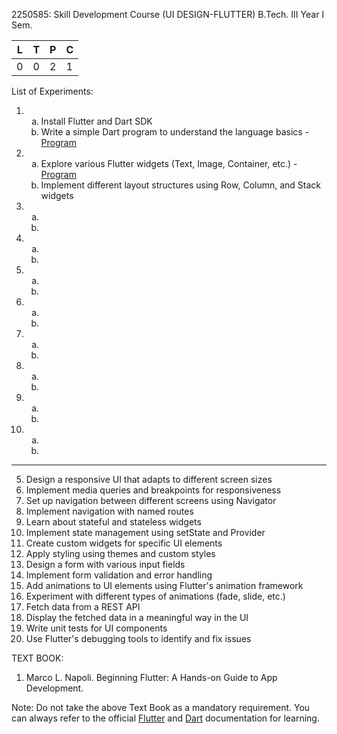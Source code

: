 2250585: Skill Development Course (UI DESIGN-FLUTTER)
B.Tech. III Year I Sem.

| L | T | P | C |
|---|---|---|---|
| 0 | 0 | 2 | 1 |

List of Experiments:

<ol>
    <li>
        <ol type="a">
            <li>Install Flutter and Dart SDK</li>
            <li>Write a simple Dart program to understand the language basics - <a href = "/DartIntro.md">Program</a></li>
        </ol>
    </li>
    <li>
        <ol type="a">
            <li>Explore various Flutter widgets (Text, Image, Container, etc.) - <a href = "/exp_2_a/README.md">Program</a></li>
            <li>Implement different layout structures using Row, Column, and Stack widgets</li>
        </ol>
    </li>
    <li>
        <ol type="a">
            <li></li>
            <li></li>
        </ol>
    </li>
    <li>
        <ol type="a">
            <li></li>
            <li></li>
        </ol>
    </li>
    <li>
        <ol type="a">
            <li></li>
            <li></li>
        </ol>
    </li>
    <li>
        <ol type="a">
            <li></li>
            <li></li>
        </ol>
    </li>
    <li>
        <ol type="a">
            <li></li>
            <li></li>
        </ol>
    </li>
    <li>
        <ol type="a">
            <li></li>
            <li></li>
        </ol>
    </li>
    <li>
        <ol type="a">
            <li></li>
            <li></li>
        </ol>
    </li>
    <li>
        <ol type="a">
            <li></li>
            <li></li>
        </ol>
    </li>
</ol>

---

5. Design a responsive UI that adapts to different screen sizes
6. Implement media queries and breakpoints for responsiveness
7. Set up navigation between different screens using Navigator
8. Implement navigation with named routes
9. Learn about stateful and stateless widgets
10. Implement state management using setState and Provider
11. Create custom widgets for specific UI elements
12. Apply styling using themes and custom styles
13. Design a form with various input fields
14. Implement form validation and error handling
15. Add animations to UI elements using Flutter's animation framework
16. Experiment with different types of animations (fade, slide, etc.)
17. Fetch data from a REST API
18. Display the fetched data in a meaningful way in the UI
19. Write unit tests for UI components
20. Use Flutter's debugging tools to identify and fix issues

TEXT BOOK:
1. Marco L. Napoli. Beginning Flutter: A Hands-on Guide to App Development.

Note: Do not take the above Text Book as a mandatory requirement. You can always refer to the official [Flutter](https://docs.flutter.dev/get-started/learn-more) and [Dart](https://dart.dev/) documentation for learning.